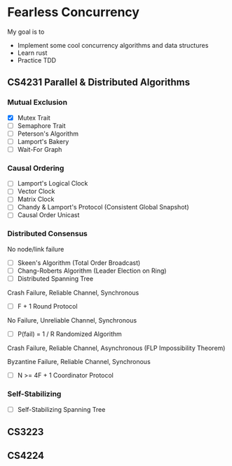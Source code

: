 # Fearless Concurrency
My goal is to
- Implement some cool concurrency algorithms and data structures
- Learn rust
- Practice TDD

## CS4231 Parallel & Distributed Algorithms

### Mutual Exclusion
- [x] Mutex Trait
- [ ] Semaphore Trait
- [ ] Peterson's Algorithm
- [ ] Lamport's Bakery
- [ ] Wait-For Graph

### Causal Ordering
- [ ] Lamport's Logical Clock
- [ ] Vector Clock
- [ ] Matrix Clock
- [ ] Chandy & Lamport's Protocol (Consistent Global Snapshot) 
- [ ] Causal Order Unicast

### Distributed Consensus
No node/link failure
- [ ] Skeen's Algorithm (Total Order Broadcast)
- [ ] Chang-Roberts Algorithm (Leader Election on Ring)
- [ ] Distributed Spanning Tree

Crash Failure, Reliable Channel, Synchronous
- [ ] F + 1 Round Protocol

No Failure, Unreliable Channel, Synchronous
- [ ] P(fail) = 1 / R Randomized Algorithm

Crash Failure, Reliable Channel, Asynchronous (FLP Impossibility Theorem)

Byzantine Failure, Reliable Channel, Synchronous
- [ ] N >= 4F + 1 Coordinator Protocol

### Self-Stabilizing
- [ ] Self-Stabilizing Spanning Tree

## CS3223
## CS4224
